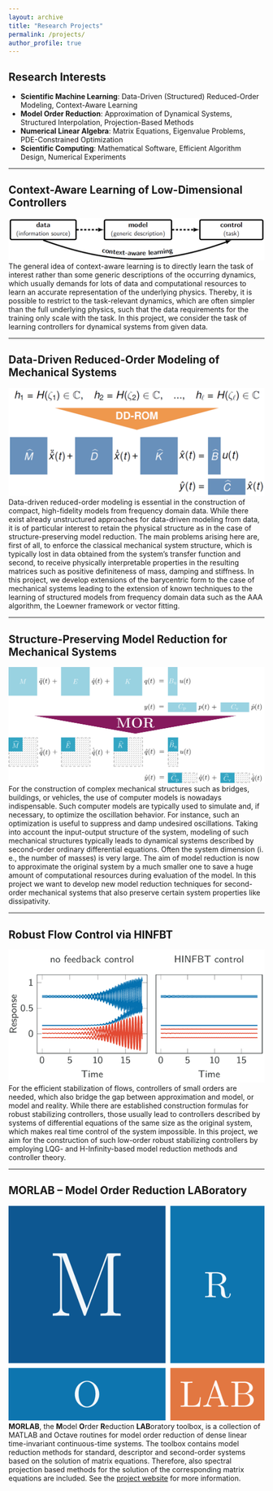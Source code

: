 ```yaml
---
layout: archive
title: "Research Projects"
permalink: /projects/
author_profile: true
---
```


## Research Interests ##

* **Scientific Machine Learning**:
  Data-Driven (Structured) Reduced-Order Modeling,
  Context-Aware Learning
* **Model Order Reduction**:
  Approximation of Dynamical Systems,
  Structured Interpolation,
  Projection-Based Methods
* **Numerical Linear Algebra**:
  Matrix Equations,
  Eigenvalue Problems,
  PDE-Constrained Optimization
* **Scientific Computing**:
  Mathematical Software,
  Efficient Algorithm Design,
  Numerical Experiments
  
---

## Context-Aware Learning of Low-Dimensional Controllers ##
  
<p class="text-block">
<img class="projectpiccalearn" src="/images/context_aware_learning.png"
alt="Context-aware Learning Flow Chart">
The general idea of context-aware learning is to directly learn the task of
interest rather than some generic descriptions of the occurring dynamics, which
usually demands for lots of data and computational resources to learn an
accurate representation of the underlying physics.
Thereby, it is possible to restrict to the task-relevant dynamics,
which are often simpler than the full underlying physics, such that the data
requirements for the training only scale with the task.
In this project, we consider the task of learning controllers for dynamical
systems from given data.
</p>

---

## Data-Driven Reduced-Order Modeling of Mechanical Systems ##
  
<p class="text-block">
<img class="projectpicddrom" src="/images/dd_rom.png"
alt="Structured Data-Driven Reduced-Order Modeling">
Data-driven reduced-order modeling is essential in the construction of compact,
high-fidelity models from frequency domain data.
While there exist already unstructured approaches for data-driven modeling from
data, it is of particular interest to retain the physical structure as in the
case of structure-preserving model reduction. The main problems arising here
are, first of all, to enforce the classical mechanical system structure,
which is typically lost in data obtained from the system’s transfer function
and second, to receive physically interpretable properties in the resulting
matrices such as positive definiteness of mass, damping and stiffness.
In this project, we develop extensions of the barycentric form to the
case of mechanical systems leading to the extension of known techniques to the
learning of structured models from frequency domain data such as the
AAA algorithm, the Loewner framework or vector fitting.
</p>
  
---

## Structure-Preserving Model Reduction for Mechanical Systems ##

<p class="text-block">
<img class="projectpicsomor" src="/images/mor_system_so.png"
alt="Second-Order System MOR">
For the construction of complex mechanical structures such as bridges, 
buildings, or vehicles, the use of computer models is nowadays indispensable. 
Such computer models are typically used to simulate and, if necessary, to 
optimize the oscillation behavior. For instance, such an optimization is useful 
to suppress and damp undesired oscillations. Taking into account the 
input-output structure of the system, modeling of such mechanical structures 
typically leads to dynamical systems described by second-order ordinary 
differential equations.
Often the system dimension (i. e., the number of masses) is very large. The aim 
of model reduction is now to approximate the original system by a much smaller 
one to save a huge amount of computational resources during evaluation of the 
model.
In this project we want to develop new model reduction techniques for 
second-order mechanical systems that also preserve certain system properties 
like dissipativity.
</p>

---

## Robust Flow Control via HINFBT ##

<p class="text-block">
<img class="projectpicstabflow" src="/images/hinfbt.png"
alt="Flow Stabilization">
For the efficient stabilization of flows, controllers of small orders are 
needed, which also bridge the gap between approximation and model, or
model and reality.
While there are established construction formulas for robust stabilizing 
controllers, those usually lead to controllers described by systems of 
differential equations of the same size as the original system, which makes
real time control of the system impossible.
In this project, we aim for the construction of such low-order robust 
stabilizing controllers by employing LQG- and H-Infinity-based model reduction 
methods and controller theory.
</p>

---

## MORLAB &ndash; Model Order Reduction LABoratory ##

<p class="text-block">
<img class="projectpicmorlab" src="/images/morlab_logo.png" alt="MORLAB Logo">
<b>MORLAB</b>, the <b>M</b>odel <b>O</b>rder <b>R</b>eduction <b>LAB</b>oratory
toolbox, is a collection of MATLAB and Octave routines for model order reduction 
of dense linear time-invariant continuous-time systems. The toolbox contains 
model reduction methods for standard, descriptor and second-order systems based 
on the solution of matrix equations. Therefore, also spectral projection based 
methods for the solution of the corresponding matrix equations are included.
See the <a target="_blank" 
href="https://www.mpi-magdeburg.mpg.de/projects/morlab">project website</a>
for more information.
</p>
